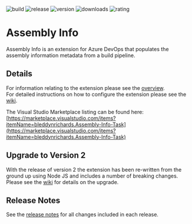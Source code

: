 ![build](https://bmuun.visualstudio.com/_apis/public/build/definitions/86c93e13-9469-4df8-95f0-98c43c760a09/8/badge)
![release](https://bmuun.vsrm.visualstudio.com/_apis/public/Release/badge/86c93e13-9469-4df8-95f0-98c43c760a09/1/2)
![version](https://img.shields.io/badge/version-2.0.54-blue.svg?logo=tfs)
![downloads](https://img.shields.io/badge/downloads-4.4k-brightgreen.svg?logo=tfs)
![rating](https://img.shields.io/badge/rating-4.3/5_(20)-brightgreen.svg?logo=tfs)

# Assembly Info
Assembly Info is an extension for Azure DevOps that populates the assembly information metadata from a build pipeline.

## Details
For information relating to the extension please see the [overview](./src/Overview.md).  
For detailed instructions on how to configure the extension please see the [wiki](https://github.com/BMuuN/vsts-assemblyinfo-task/wiki).

The Visual Studio Marketplace listing can be found here:  
[https://marketplace.visualstudio.com/items?itemName=bleddynrichards.Assembly-Info-Task](https://marketplace.visualstudio.com/items?itemName=bleddynrichards.Assembly-Info-Task)

## Upgrade to Version 2
With the release of version 2 the extension has been re-written from the ground up using Node JS and includes a number of breaking changes.  Please see the [wiki](https://github.com/BMuuN/vsts-assemblyinfo-task/wiki/Upgrade-v1-to-v2) for details on the upgrade.

## Release Notes
See the [release notes](ReleaseNotes.md) for all changes included in each release.
